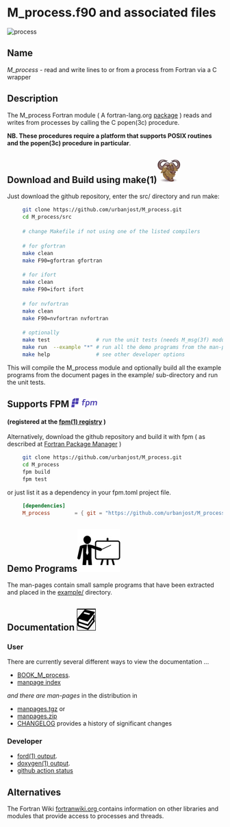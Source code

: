 # M_process.f90 and associated files
![process](images/M_process.gif)

## Name

*M_process* - read and write lines to or from a process from Fortran via a C wrapper

## Description

The M_process Fortran module ( A fortran-lang.org [package](https://fortran-lang.org/packages/) )
reads and writes from processes by calling the C popen(3c) procedure.

__NB. These procedures require a platform that supports POSIX routines
and the popen(3c) procedure in particular__.

## Download and Build using make(1)![GNU](docs/images/gnu.gif)
Just download the github repository, enter the src/ directory and run make:

```bash
     git clone https://github.com/urbanjost/M_process.git
     cd M_process/src

     # change Makefile if not using one of the listed compilers

     # for gfortran
     make clean
     make F90=gfortran gfortran

     # for ifort
     make clean
     make F90=ifort ifort

     # for nvfortran
     make clean
     make F90=nvfortran nvfortran

     # optionally
     make test               # run the unit tests (needs M_msg(3f) module)
     make run  --example "*" # run all the demo programs from the man-pages
     make help               # see other developer options
```

This will compile the M_process module and optionally build all the
example programs from the document pages in the example/ sub-directory
and run the unit tests.

## Supports FPM ![fpm](docs/images/fpm_logo.gif)
#### (registered at the [fpm(1) registry](https://github.com/fortran-lang/fpm-registry) )

Alternatively, download the github repository and
build it with fpm ( as described at [Fortran Package
Manager](https://github.com/fortran-lang/fpm) )

```bash
     git clone https://github.com/urbanjost/M_process.git
     cd M_process
     fpm build
     fpm test
```

or just list it as a dependency in your fpm.toml project file.

```toml
     [dependencies]
     M_process        = { git = "https://github.com/urbanjost/M_process.git" }
```

## Demo Programs![demos](docs/images/demo.gif)

The man-pages contain small sample programs that have been extracted
and placed in the [example/](example/) directory.

## Documentation   ![docs](docs/images/docs.gif)

### User
There are currently several different ways to view the documentation ...

+ [BOOK_M_process](https://urbanjost.github.io/M_process/BOOK_M_process.html).
+ [manpage index](https://urbanjost.github.io/M_process/man3.html)

_and there are man-pages_ in the distribution in
+ [manpages.tgz](https://urbanjost.github.io/M_process/manpages.tgz) or
+ [manpages.zip](https://urbanjost.github.io/M_process/manpages.zip)
+ [CHANGELOG](docs/CHANGELOG.md) provides a history of significant changes

### Developer
   + [ford(1) output](https://urbanjost.github.io/M_process/fpm-ford/index.html).
   + [doxygen(1) output](https://urbanjost.github.io/M_process/doxygen_out/html/index.html).
   + [github action status](docs/STATUS.md)

## Alternatives

The Fortran Wiki [ fortranwiki.org ](http://fortranwiki.org) contains
information on other libraries and modules that provide access to processes and threads.

